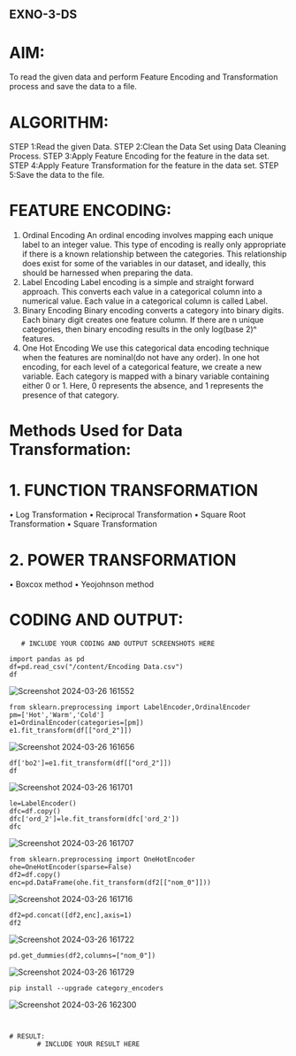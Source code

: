 ## EXNO-3-DS

# AIM:
To read the given data and perform Feature Encoding and Transformation process and save the data to a file.

# ALGORITHM:
STEP 1:Read the given Data.
STEP 2:Clean the Data Set using Data Cleaning Process.
STEP 3:Apply Feature Encoding for the feature in the data set.
STEP 4:Apply Feature Transformation for the feature in the data set.
STEP 5:Save the data to the file.

# FEATURE ENCODING:
1. Ordinal Encoding
An ordinal encoding involves mapping each unique label to an integer value. This type of encoding is really only appropriate if there is a known relationship between the categories. This relationship does exist for some of the variables in our dataset, and ideally, this should be harnessed when preparing the data.
2. Label Encoding
Label encoding is a simple and straight forward approach. This converts each value in a categorical column into a numerical value. Each value in a categorical column is called Label.
3. Binary Encoding
Binary encoding converts a category into binary digits. Each binary digit creates one feature column. If there are n unique categories, then binary encoding results in the only log(base 2)ⁿ features.
4. One Hot Encoding
We use this categorical data encoding technique when the features are nominal(do not have any order). In one hot encoding, for each level of a categorical feature, we create a new variable. Each category is mapped with a binary variable containing either 0 or 1. Here, 0 represents the absence, and 1 represents the presence of that category.

# Methods Used for Data Transformation:
  # 1. FUNCTION TRANSFORMATION
• Log Transformation
• Reciprocal Transformation
• Square Root Transformation
• Square Transformation
  # 2. POWER TRANSFORMATION
• Boxcox method
• Yeojohnson method

# CODING AND OUTPUT:
       # INCLUDE YOUR CODING AND OUTPUT SCREENSHOTS HERE
```
import pandas as pd
df=pd.read_csv("/content/Encoding Data.csv")
df
```

![Screenshot 2024-03-26 161552](https://github.com/gokulapriya632202/EXNO-3-DS/assets/119560302/a637f1a6-5e6d-4fcb-8ede-285e2d41aafc)

```
from sklearn.preprocessing import LabelEncoder,OrdinalEncoder
pm=['Hot','Warm','Cold']
e1=OrdinalEncoder(categories=[pm])
e1.fit_transform(df[["ord_2"]])
```

![Screenshot 2024-03-26 161656](https://github.com/gokulapriya632202/EXNO-3-DS/assets/119560302/1eab3a81-cf03-401d-9e7c-1d21381946fa)

```
df['bo2']=e1.fit_transform(df[["ord_2"]])
df
```

![Screenshot 2024-03-26 161701](https://github.com/gokulapriya632202/EXNO-3-DS/assets/119560302/064e9035-a217-465c-bf0d-baeaf38a142f)

```
le=LabelEncoder()
dfc=df.copy()
dfc['ord_2']=le.fit_transform(dfc['ord_2'])
dfc
```
![Screenshot 2024-03-26 161707](https://github.com/gokulapriya632202/EXNO-3-DS/assets/119560302/cc581ce4-82e8-42a9-8d9c-37a1b365ffbc)

```
from sklearn.preprocessing import OneHotEncoder
ohe=OneHotEncoder(sparse=False)
df2=df.copy()
enc=pd.DataFrame(ohe.fit_transform(df2[["nom_0"]]))
```

![Screenshot 2024-03-26 161716](https://github.com/gokulapriya632202/EXNO-3-DS/assets/119560302/4d93974b-16f9-4b27-9d00-4cc0abee08d0)

```
df2=pd.concat([df2,enc],axis=1)
df2
```

![Screenshot 2024-03-26 161722](https://github.com/gokulapriya632202/EXNO-3-DS/assets/119560302/74c5c492-dd39-4f11-a75a-64f6a28707bc)

```
pd.get_dummies(df2,columns=["nom_0"])
```

![Screenshot 2024-03-26 161729](https://github.com/gokulapriya632202/EXNO-3-DS/assets/119560302/b39577a2-d937-4e22-8623-e19735380801)

```
pip install --upgrade category_encoders
```
![Screenshot 2024-03-26 162300](https://github.com/gokulapriya632202/EXNO-3-DS/assets/119560302/3066f410-80e3-4069-be2d-4b056d132b48)

```


# RESULT:
       # INCLUDE YOUR RESULT HERE

       
